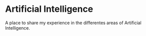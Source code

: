 # Artificial Intelligence
A place to share my experience in the differentes areas of Artificial Intelligence.
